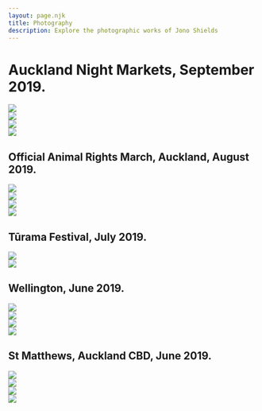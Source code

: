 ```yaml
---
layout: page.njk
title: Photography
description: Explore the photographic works of Jono Shields
---
```


<h1>Auckland Night Markets, September 2019.</h1>

<div class="image">
  <img class="right" src="/assets/images/markets.jpg"/>
  <!--<span class="description side">Wellington 2019</span>-->
</div>

<div class="image">
  <img class="left" src="/assets/images/markets2.jpg"/>
  <!--<span class="description side">Wellington 2019</span>-->
</div>

<div class="image">
  <img class="right" src="/assets/images/markets3.jpg"/>
  <!--<span class="description side">Wellington 2019</span>-->
</div>

<div class="image">
  <img class="left" src="/assets/images/markets4.jpg"/>
  <!--<span class="description side">Wellington 2019</span>-->
</div>

<h2>Official Animal Rights March, Auckland, August 2019.</h2>

<div class="image">
  <img class="right" src="/assets/images/march.jpg"/>
  <!--<span class="description side">Wellington 2019</span>-->
</div>

<div class="image">
  <img class="left" src="/assets/images/march2.jpg"/>
  <!--<span class="description side">Wellington 2019</span>-->
</div>

<div class="image">
  <img class="right" src="/assets/images/march3.jpg"/>
  <!--<span class="description side">Wellington 2019</span>-->
</div>

<div class="image">
  <img class="left" src="/assets/images/march4.jpg"/>
  <!--<span class="description side">Wellington 2019</span>-->
</div>

<h2>Tūrama Festival, July 2019.</h2>

<div class="image">
  <img class="right" src="/assets/images/lightshow.jpg"/>
  <!--<span class="description side">Wellington 2019</span>-->
</div>

<div class="image">
  <img class="left" src="/assets/images/lightshow2.jpg"/>
  <!--<span class="description side">Wellington 2019</span>-->
</div>

<h2>Wellington, June 2019.</h2>

<div class="image">
  <img class="right" src="/assets/images/wellington.jpg"/>
  <!--<span class="description side">Wellington 2019</span>-->
</div>

<div class="image">
  <img class="left" src="/assets/images/wellington2.jpg"/>
  <!--<span class="description side">Wellington 2019</span>-->
</div>

<div class="image">
  <img class="right" src="/assets/images/wellington3.jpg"/>
  <!--<span class="description side">Wellington 2019</span>-->
</div>

<div class="image">
  <img class="left" src="/assets/images/wellington4.jpg"/>
  <!--<span class="description side">Wellington 2019</span>-->
</div>

<h2>St Matthews, Auckland CBD, June 2019.</h2>

<div class="image">
  <img class="right" src="/assets/images/church.jpg"/>
  <!--<span class="description side">Wellington 2019</span>-->
</div>

<div class="image">
  <img class="left" src="/assets/images/church2.jpg"/>
  <!--<span class="description side">Wellington 2019</span>-->
</div>

<div class="image">
  <img class="right" src="/assets/images/church3.jpg"/>
  <!--<span class="description side">Wellington 2019</span>-->
</div>

<div class="image">
  <img class="left" src="/assets/images/church4.jpg"/>
  <!--<span class="description side">Wellington 2019</span>-->
</div>
